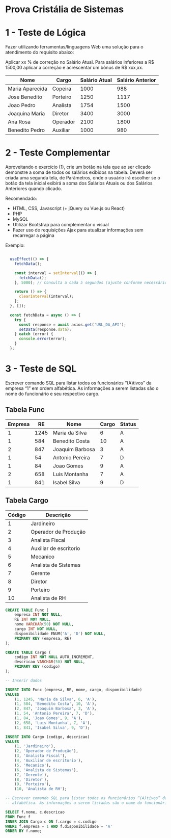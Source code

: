# Prova Cristália de Sistemas

# 1 - Teste de Lógica

Fazer utilizando ferramentas/linguagens Web uma solução para o atendimento do requisito
abaixo:

Aplicar xx % de correção no Salário Atual.
Para salários inferiores a R$ 1500,00 aplicar a correção e acrescentar um bônus de R$ xxx,xx.


| Nome           | Cargo      | Salário Atual | Salário Anterior |
|----------------|------------|--------------|------------------|
| Maria Aparecida| Copeira    | 1000         | 988              |
| Jose Benedito  | Porteiro   | 1250         | 1117             |
| Joao Pedro     | Analista   | 1754         | 1500             |
| Joaquina Maria | Diretor    | 3400         | 3000             |
| Ana Rosa       | Operador   | 2100         | 1800             |
| Benedito Pedro | Auxiliar   | 1000         | 980              |

# 2 - Teste Complementar

Aproveitando o exercício (1), crie um botão na tela que ao ser clicado demonstre a soma de
todos os salários exibidos na tabela.
Deverá ser criada uma segunda tela, de Parâmetros, onde o usuário irá escolher se o botão da
tela inicial exibirá a soma dos Salários Atuais ou dos Salários Anteriores quando clicado.

Recomendado:
- HTML, CSS, Javascript (+ jQuery ou Vue.js ou React)
- PHP
- MySQL
- Utilizar Bootstrap para complementar o visual
- Fazer uso de requisições Ajax para atualizar informações sem recarregar a página

Exemplo:
```js

  useEffect(() => {
    fetchData();

    const interval = setInterval(() => {
      fetchData();
    }, 5000); // Consulta a cada 5 segundos (ajuste conforme necessário)

    return () => {
      clearInterval(interval);
    };
  }, []);

  const fetchData = async () => {
    try {
      const response = await axios.get('URL_DA_API');
      setData(response.data);
    } catch (error) {
      console.error(error);
    }
  };
```

# 3 - Teste de SQL

Escrever comando SQL para listar todos os funcionários “(A)tivos” da empresa “1” em ordem
alfabética. As informações a serem listadas são o nome do funcionário e seu respectivo cargo.

## Tabela Func
| Empresa | RE  | Nome            | Cargo | Status |
|---------|-----|-----------------|-------|--------|
| 1       | 1245| Maria da Silva  | 6     | A      |
| 1       | 584 | Benedito Costa  | 10    | A      |
| 2       | 847 | Joaquim Barbosa | 3     | A      |
| 1       | 54  | Antonio Pereira | 7     | D      |
| 1       | 84  | Joao Gomes      | 9     | A      |
| 2       | 658 | Luis Montanha   | 7     | A      |
| 1       | 841 | Isabel Silva    | 9     | D      |


## Tabela Cargo
| Código | Descrição            |
|--------|----------------------|
| 1      | Jardineiro           |
| 2      | Operador de Produção |
| 3      | Analista Fiscal      |
| 4      | Auxiliar de escritorio|
| 5      | Mecanico             |
| 6      | Analista de Sistemas |
| 7      | Gerente              |
| 8      | Diretor              |
| 9      | Porteiro             |
| 10     | Analista de RH       |

```sql
CREATE TABLE Func (
    empresa INT NOT NULL,
    RE INT NOT NULL,
    nome VARCHAR(50) NOT NULL,
    cargo INT NOT NULL,
    disponibilidade ENUM('A', 'D') NOT NULL,
    PRIMARY KEY (empresa, RE)
);

CREATE TABLE Cargo (
    codigo INT NOT NULL AUTO_INCREMENT,
    descricao VARCHAR(50) NOT NULL,
    PRIMARY KEY (codigo)
);

-- Inserir dados

INSERT INTO Func (empresa, RE, nome, cargo, disponibilidade)
VALUES
    (1, 1245, 'Maria da Silva', 6, 'A'),
    (1, 584, 'Benedito Costa', 10, 'A'),
    (2, 847, 'Joaquim Barbosa', 3, 'A'),
    (1, 54, 'Antonio Pereira', 7, 'D'),
    (1, 84, 'Joao Gomes', 9, 'A'),
    (2, 658, 'Luis Montanha', 7, 'A'),
    (1, 841, 'Isabel Silva', 9, 'D');

INSERT INTO Cargo (codigo, descricao)
VALUES
    (1, 'Jardineiro'),
    (2, 'Operador de Produção'),
    (3, 'Analista Fiscal'),
    (4, 'Auxiliar de escritorio'),
    (5, 'Mecanico'),
    (6, 'Analista de Sistemas'),
    (7, 'Gerente'),
    (8, 'Diretor'),
    (9, 'Porteiro'),
    (10, 'Analista de RH');

-- Escrever comando SQL para listar todos os funcionários “(A)tivos” da empresa “1” em ordem
-- alfabética. As informações a serem listadas são o nome do funcionário e seu respectivo cargo.

SELECT f.nome, c.descricao
FROM Func f
INNER JOIN Cargo c ON f.cargo = c.codigo
WHERE f.empresa = 1 AND f.disponibilidade = 'A'
ORDER BY f.nome;
```
